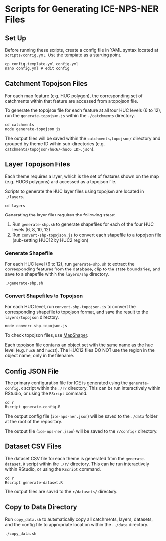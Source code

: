 Scripts for Generating ICE-NPS-NER Files
======================================

## Set Up

Before running these scripts, create a config file in YAML syntax located at `scripts/config.yml`. Use the template as a starting point.

```
cp config.template.yml config.yml
nano config.yml # edit config
```

## Catchment Topojson Files

For each map feature (e.g. HUC polygon), the corresponding set of catchments within that feature are accessed from a topojson file.

To generate the topojson file for each feature at all four HUC levels (6 to 12), run the `generate-topojson.js` within the `./catchments` directory.

```
cd catchments
node generate-topojson.js
```

The output files will be saved within the `catchments/topojson/` directory and grouped by theme ID within sub-directories (e.g. `catchments/topojson/huc6/<huc6 ID>.json`).

## Layer Topojson Files

Each theme requires a layer, which is the set of features shown on the map (e.g. HUC6 polygons) and accessed as a topojson file.

Scripts to generate the HUC layer files using topojson are located in `./layers`.

```
cd layers
```

Generating the layer files requires the following steps:

1. Run `generate-shp.sh` to generate shapefiles for each of the four HUC levels (6, 8, 10, 12)
2. Run `convert-shp-topojson.js` to convert each shapefile to a topojson file (sub-setting HUC12 by HUC2 region)

### Generate Shapefile

For each HUC level (6 to 12), run `generate-shp.sh` to extract the corresponding features from the database, clip to the state boundaries, and save to a shapefile within the `layers/shp` directory.

```
./generate-shp.sh
```

### Convert Shapefiles to Topojson

For each HUC level, run `convert-shp-topojson.js` to convert the corresponding shapefile to topojson format, and save the result to the `layers/topojson` directory.

```
node convert-shp-topojson.js
```

To check topojson files, use [MapShaper](http://mapshaper.org).

Each topojson file contains an object set with the same name as the huc level (e.g. `huc6` and `huc12`). The HUC12 files DO NOT use the region in the object name, only in the filename.

## Config JSON File

The primary configuration file for ICE is generated using the `generate-config.R` script within the `./r/` directory. This can be run interactively within RStudio, or using the `RScript` command.

```
cd r
Rscript generate-config.R
```

The output config file (`ice-nps-ner.json`) will be saved to the `./data` folder at the root of the repository.

The output file (`ice-nps-ner.json`) will be saved to the `r/config/` directory.

## Dataset CSV Files

The dataset CSV file for each theme is generated from the `generate-dataset.R` script within the `./r/` directory. This can be run interactively within RStudio, or using the `RScript` command.

```
cd r
Rscript generate-dataset.R
```

The output files are saved to the `r/datasets/` directory.

## Copy to Data Directory

Run `copy_data.sh` to automatically copy all catchments, layers, datasets, and the config file to appropriate location within the `../data` directory.

```
./copy_data.sh
```
